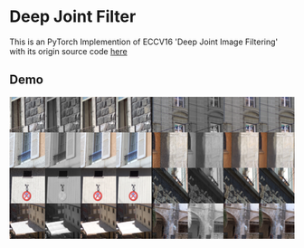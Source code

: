 # Deep Joint Filter


This is an PyTorch Implemention of ECCV16 'Deep Joint Image Filtering' with its origin source code [here](https://github.com/Yijunmaverick/DeepJointFilter)

## Demo
![demo](demo/demo.png)


